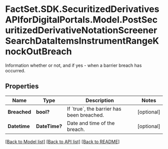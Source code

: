 # FactSet.SDK.SecuritizedDerivativesAPIforDigitalPortals.Model.PostSecuritizedDerivativeNotationScreenerSearchDataItemsInstrumentRangeKnockOutBreach
Information whether or not, and if yes - when a barrier breach has occurred.

## Properties

Name | Type | Description | Notes
------------ | ------------- | ------------- | -------------
**Breached** | **bool?** | If &#x60;true&#x60;, the barrier has been breached. | [optional] 
**Datetime** | **DateTime?** | Date and time of the breach. | [optional] 

[[Back to Model list]](../README.md#documentation-for-models) [[Back to API list]](../README.md#documentation-for-api-endpoints) [[Back to README]](../README.md)

